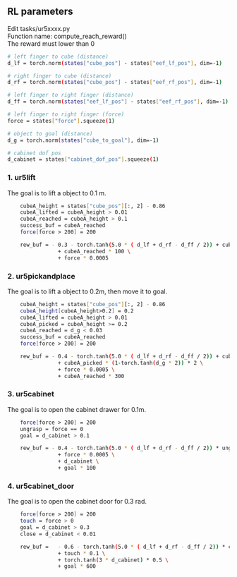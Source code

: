 ## RL parameters
Edit tasks/ur5xxxx.py <br>
Function name: compute_reach_reward() <br>
The reward must lower than 0 <br>

```sh
# left finger to cube (distance)
d_lf = torch.norm(states["cube_pos"] - states["eef_lf_pos"], dim=-1)

# right finger to cube (distance)
d_rf = torch.norm(states["cube_pos"] - states["eef_rf_pos"], dim=-1)

# left finger to right finger (distance)
d_ff = torch.norm(states["eef_lf_pos"] - states["eef_rf_pos"], dim=-1)

# left finger to right finger (force)
force = states["force"].squeeze(1)

# object to goal (distance)
d_g = torch.norm(states["cube_to_goal"], dim=-1)

# cabinet dof pos
d_cabinet = states["cabinet_dof_pos"].squeeze(1)
```

### 1. ur5lift

The goal is to lift a object to 0.1 m.
```sh
    cubeA_height = states["cube_pos"][:, 2] - 0.86
    cubeA_lifted = cubeA_height > 0.01
    cubeA_reached = cubeA_height > 0.1
    success_buf = cubeA_reached
    force[force > 200] = 200

    rew_buf = - 0.3 - torch.tanh(5.0 * ( d_lf + d_rf - d_ff / 2)) + cubeA_lifted * cubeA_height * 2\
                + cubeA_reached * 100 \
                + force * 0.0005
```

### 2. ur5pickandplace
The goal is to lift a object to 0.2m, then move it to goal.
```sh
    cubeA_height = states["cube_pos"][:, 2] - 0.86
    cubeA_height[cubeA_height>0.2] = 0.2 
    cubeA_lifted = cubeA_height > 0.01
    cubeA_picked = cubeA_height >= 0.2
    cubeA_reached = d_g < 0.03
    success_buf = cubeA_reached
    force[force > 200] = 200

    rew_buf = - 0.4 - torch.tanh(5.0 * ( d_lf + d_rf - d_ff / 2)) + cubeA_lifted * cubeA_height * 5\
                + cubeA_picked * (1-torch.tanh(d_g * 2)) * 2 \
                + force * 0.0005 \
                + cubeA_reached * 300
```

### 3. ur5cabinet
The goal is to open the cabinet drawer for 0.1m.
```sh
    force[force > 200] = 200
    ungrasp = force == 0
    goal = d_cabinet > 0.1

    rew_buf = - 0.4 - torch.tanh(5.0 * ( d_lf + d_rf - d_ff / 2)) * ungrasp \
                + force * 0.0005 \
                + d_cabinet \
                + goal * 100
```

### 4. ur5cabinet_door
The goal is to open the cabinet door for 0.3 rad.
```sh
    force[force > 200] = 200
    touch = force > 0
    goal = d_cabinet > 0.3
    close = d_cabinet < 0.01

    rew_buf =   - 0.6 - torch.tanh(5.0 * ( d_lf + d_rf - d_ff / 2)) * close \
                + touch * 0.1 \
                + torch.tanh(3 * d_cabinet) * 0.5 \
                + goal * 600
```
